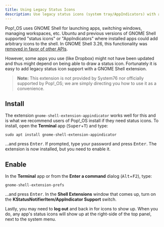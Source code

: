 ```yaml
---
title: Using Legacy Status Icons
description: Use legacy status icons (system tray/AppIndicators) with a GNOME extension
---
```


Pop!\_OS uses GNOME Shell for launching apps, switching windows, managing
workspaces, etc. Ubuntu and previous versions of GNOME Shell supported "status
icons" or "AppIndicators" where installed apps could add arbitrary icons to the
shell. In GNOME Shell 3.26, this functionality was [removed in favor of other APIs](https://blogs.gnome.org/aday/2017/08/31/status-icons-and-gnome/).

However, some apps you use (like Dropbox) might not have been updated and thus
might depend on being able to draw a status icon. Fortunately it is easy to add
legacy status icon support with a GNOME Shell extension.

> **Note:** This extension is not provided by System76 nor officially supported
> by Pop!\_OS; we are simply directing you how to use it as a convenience.

## Install

The extension `gnome-shell-extension-appindicator` works well for this and is
what we recommend users of Pop!\_OS install if they need status icons. To
install, open the **Terminal** app (<kbd>Super</kbd>+<kbd>T</kbd>) and type:

```
sudo apt install gnome-shell-extension-appindicator
```

…and press <kbd>Enter</kbd>. If prompted, type your password and press
<kbd>Enter</kbd>. The extension is now installed, but you need to enable it.

## Enable

In the **Terminal** app or from the **Enter a command** dialog
(<kbd>Alt</kbd>+<kbd>F2</kbd>), type:

```
gnome-shell-extension-prefs
```

…and press <kbd>Enter</kbd>. In the **Shell Extensions** window that comes up,
turn on the **KStatusNotifierItem/AppIndicator Support** switch.

Lastly, you may need to **log out** and back in for icons to show up. When you
do, any app's status icons will show up at the right-side of the top panel, next
to the system menu.
